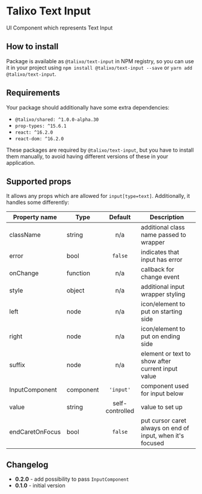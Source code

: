 # Talixo Text Input

UI Component which represents Text Input

## How to install

Package is available as `@talixo/text-input` in NPM registry, so you can use it in your project
using `npm install @talixo/text-input --save` or `yarn add @talixo/text-input`.

## Requirements

Your package should additionally have some extra dependencies:

- `@talixo/shared: ^1.0.0-alpha.30`
- `prop-types: ^15.6.1`
- `react: ^16.2.0`
- `react-dom: ^16.2.0`

These packages are required by `@talixo/text-input`, but you have to install them manually,
to avoid having different versions of these in your application.

## Supported props
It allows any props which are allowed for `input[type=text]`. Additionally, it handles some differently:

Property name   | Type      | Default         | Description
----------------|-----------|:---------------:|--------------------------------
className       | string    | n/a             | additional class name passed to wrapper
error           | bool      | `false`         | indicates that input has error
onChange        | function  | n/a             | callback for change event
style           | object    | n/a             | additional input wrapper styling
left            | node      | n/a             | icon/element to put on starting side
right           | node      | n/a             | icon/element to put on ending side
suffix          | node      | n/a             | element or text to show after current input value
InputComponent  | component | `'input'`       | component used for input below
value           | string    | self-controlled | value to set up
endCaretOnFocus | bool      | `false`         | put cursor caret always on end of input, when it's focused

## Changelog

- **0.2.0** - add possibility to pass `InputComponent`
- **0.1.0** - initial version
